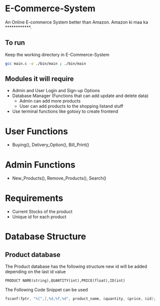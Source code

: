 # E-Commerce-System
An Online E-commerce System better than Amazon. Amazon ki maa ka ************. 

## To run

Keep the working directory in E-Commerce-System
``` bash
gcc main.c -o ./bin/main ; ./bin/main
```
## Modules it will require

- Admin and User Login and Sign-up Options
- Database Manager (Functions that can add update and delete data)
    - Admin can add more products
    - User can add products to the shopping listand stuff
- Use terminal functions like gotoxy to create frontend


# User Functions

- Buying(), Delivery_Option(), Bill_Print()

# Admin Functions

- New_Products(), Remove_Products(), Search()

# Requirements

- Current Stocks of the product 
- Unique id for each product

# Database Structure

## Product database

The Product database has the following structure new id will be added depending on the last id value
```
PRODUCT NAME(string),QUANTITY(int),PRICE(float),ID(int)
```
The Following Code Snippet can be used 
``` c
fscanf(fptr, "%[^,],%d,%f,%d", product_name, &quantity, &price, &id);
```

